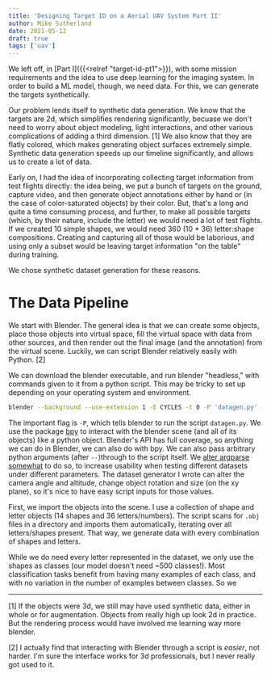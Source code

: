 ```yaml
---
title: 'Designing Target ID on a Aerial UAV System Part II'
author: Mike Sutherland
date: 2021-05-12
draft: true
tags: ['uav']
---
```


We left off, in [Part I]({{<relref "target-id-pt1">}}), with some mission requirements and the idea to use deep learning for the imaging system. In order to build a ML model, though, we need data. For this, we can generate the targets synthetically.

Our problem lends itself to synthetic data generation. We know that the targets are 2d, which simplifies rendering significantly, becuase we don't need to worry about object modeling, light interactions, and other various complications of adding a third dimension. [1] We also know that they are flatly colored, which makes generating object surfaces extremely simple. Synthetic data generation speeds up our timeline significantly, and allows us to create a lot of data. 

Early on, I had the idea of incorporating collecting target information from test flights directly: the idea being, we put a bunch of targets on the ground, capture video, and then generate object annotations either by hand or (in the case of color-saturated objects) by their color. But, that's a long and quite a time consuming process, and further, to make all possible targets (which, by their nature, include the letter) we would need a lot of test flights. If we created 10 simple shapes, we would need 360 (10 * 36) letter:shape compositions. Creating and capturing all of those would be laborious, and using only a subset would be leaving target information "on the table" during training.

We chose synthetic dataset generation for these reasons.

# The Data Pipeline

We start with Blender. The general idea is that we can create some objects, place those objects into virtual space, fill the virtual space with data from other sources, and then render out the final image (and the annotation) from the virtual scene. Luckily, we can script Blender relatively easily with Python. [2]

We can download the blender executable, and run blender "headless," with commands given to it from a python script. This may be tricky to set up depending on your operating system and environment.

```bash
blender --background --use-extension 1 -E CYCLES -t 0 -P 'datagen.py' -- args
```

The important flag is `-P`, which tells blender to run the script `datagen.py`. We use the package [bpy](https://github.com/TylerGubala/blenderpy) to interact with the blender scene (and all of its objects) like a python object. Blender's API has full coverage, so anything we can do in Blender, we can also do with bpy. We can also pass arbitrary python arguments (after `--`)through to the script itself. We [alter argparse somewhat](https://blender.stackexchange.com/questions/6817/how-to-pass-command-line-arguments-to-a-blender-python-script) to do so, to increase usability when testing different datasets under different parameters. The dataset generator I wrote can alter the camera angle and altitude, change object rotation and size (on the xy plane), so it's nice to have easy script inputs for those values.

First, we import the objects into the scene. I use a collection of shape and letter objects (14 shapes and 36 letters/numbers). The script scans for `.obj` files in a directory and imports them automatically, iterating over all letters/shapes present. That way, we generate data with every combination of shapes and letters.

While we do need every letter represented in the dataset, we only use the shapes as classes (our model doesn't need ~500 classes!). Most classification tasks benefit from having many examples of each class, and with no variation in the number of examples between classes. So we 

---

[1] If the objects were 3d, we still may have used synthetic data, either in whole or for augmentation. Objects from really high up look 2d in practice. But the rendering process would have involved me learning way more blender.

[2] I actually find that interacting with Blender through a script is *easier*, not harder. I'm sure the interface works for 3d professionals, but I never really got used to it.